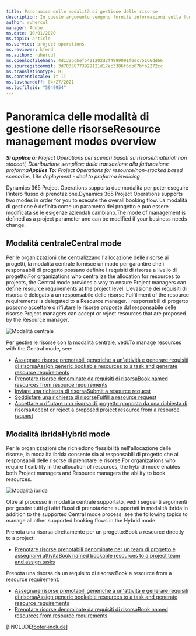 ```yaml
---
title: Panoramica delle modalità di gestione delle risorse
description: In questo argomento vengono fornite informazioni sulla funzionalità di gestione delle risorse in Dynamics 365 Project Operations.
author: ruhercul
manager: Annbe
ms.date: 10/01/2020
ms.topic: article
ms.service: project-operations
ms.reviewer: kfend
ms.author: ruhercul
ms.openlocfilehash: 4d132bcbef5421202d2f4899091f0dc75166dd66
ms.sourcegitcommit: 3d78338773929121d17ec3386f6cb67bfb2272cc
ms.translationtype: HT
ms.contentlocale: it-IT
ms.lasthandoff: 04/27/2021
ms.locfileid: "5949954"
---
```

# <a name="resource-management-modes-overview"></a><span data-ttu-id="197f5-103">Panoramica delle modalità di gestione delle risorse</span><span class="sxs-lookup"><span data-stu-id="197f5-103">Resource management modes overview</span></span>

<span data-ttu-id="197f5-104">_**Si applica a:** Project Operations per scenari basati su risorse/materiali non stoccati, Distribuzione semplice: dalla transazione alla fatturazione proforma_</span><span class="sxs-lookup"><span data-stu-id="197f5-104">_**Applies To:** Project Operations for resource/non-stocked based scenarios, Lite deployment - deal to proforma invoicing_</span></span>


<span data-ttu-id="197f5-105">Dynamics 365 Project Operations supporta due modalità per poter eseguire l'intero flusso di prenotazione.</span><span class="sxs-lookup"><span data-stu-id="197f5-105">Dynamics 365 Project Operations supports two modes in order for you to execute the overall booking flow.</span></span> <span data-ttu-id="197f5-106">La modalità di gestione è definita come un parametro del progetto e può essere modificata se le esigenze aziendali cambiano.</span><span class="sxs-lookup"><span data-stu-id="197f5-106">The mode of management is defined as a project parameter and can be modified if your business needs change.</span></span>    

## <a name="central-mode"></a><span data-ttu-id="197f5-107">Modalità centrale</span><span class="sxs-lookup"><span data-stu-id="197f5-107">Central mode</span></span>
<span data-ttu-id="197f5-108">Per le organizzazioni che centralizzano l'allocazione delle risorse ai progetti, la modalità centrale fornisce un modo per garantire che i responsabili di progetto possano definire i requisiti di risorsa a livello di progetto.</span><span class="sxs-lookup"><span data-stu-id="197f5-108">For organizations who centralize the allocation for resources to projects, the Central mode provides a way to ensure Project managers can define resource requirements at the project level.</span></span> <span data-ttu-id="197f5-109">L'evasione dei requisiti di risorsa è delegato a un responsabile delle risorse.</span><span class="sxs-lookup"><span data-stu-id="197f5-109">Fulfillment of the resource requirements is delegated to a Resource manager.</span></span> <span data-ttu-id="197f5-110">I responsabili di progetto possono accettare o rifiutare le risorse proposte dal responsabile delle risorse.</span><span class="sxs-lookup"><span data-stu-id="197f5-110">Project managers can accept or reject resources that are proposed by the Resource manager.</span></span>

![Modalità centrale](./media/resource-management-central.png)

<span data-ttu-id="197f5-112">Per gestire le risorse con la modalità centrale, vedi:</span><span class="sxs-lookup"><span data-stu-id="197f5-112">To manage resources with the Central mode, see:</span></span>

- [<span data-ttu-id="197f5-113">Assegnare risorse prenotabili generiche a un'attività e generare requisiti di risorsa</span><span class="sxs-lookup"><span data-stu-id="197f5-113">Assign generic bookable resources to a task and generate resource requirements</span></span>](/dynamics365/project-service/assign-generic-bookable-resource)
- [<span data-ttu-id="197f5-114">Prenotare risorse denominate da requisiti di risorsa</span><span class="sxs-lookup"><span data-stu-id="197f5-114">Book named resources from resource requirements</span></span>](/dynamics365/project-service/book-named-resource)
- [<span data-ttu-id="197f5-115">Inviare una richiesta di risorsa</span><span class="sxs-lookup"><span data-stu-id="197f5-115">Submit a resource request</span></span>](/dynamics365/project-service/submit-resource-request)
- [<span data-ttu-id="197f5-116">Soddisfare una richiesta di risorse</span><span class="sxs-lookup"><span data-stu-id="197f5-116">Fulfill a resource request</span></span>](/dynamics365/project-service/resource-management-fulfill-requests)
- [<span data-ttu-id="197f5-117">Accettare o rifiutare una risorsa di progetto proposta da una richiesta di risorsa</span><span class="sxs-lookup"><span data-stu-id="197f5-117">Accept or reject a proposed project resource from a resource request</span></span>](/dynamics365/project-service/accept-reject-proposed-resource)

## <a name="hybrid-mode"></a><span data-ttu-id="197f5-118">Modalità ibrida</span><span class="sxs-lookup"><span data-stu-id="197f5-118">Hybrid mode</span></span>
<span data-ttu-id="197f5-119">Per le organizzazioni che richiedono flessibilità nell'allocazione delle risorse, la modalità ibrida consente sia ai responsabili di progetto che ai responsabili delle risorse di prenotare le risorse.</span><span class="sxs-lookup"><span data-stu-id="197f5-119">For organizations who require flexibility in the allocation of resources, the hybrid mode enables both Project managers and Resource managers the ability to book resources.</span></span>

![Modalità ibrida](./media/resource-management-hybrid.png)

<span data-ttu-id="197f5-121">Oltre al processo in modalità centrale supportato, vedi i seguenti argomenti per gestire tutti gli altri flussi di prenotazione supportati in modalità ibrida:</span><span class="sxs-lookup"><span data-stu-id="197f5-121">In addition to the supported Central mode process, see the following topics to manage all other supported booking flows in the Hybrid mode:</span></span>

<span data-ttu-id="197f5-122">Prenota una risorsa direttamente per un progetto:</span><span class="sxs-lookup"><span data-stu-id="197f5-122">Book a resource directly to a project:</span></span>
- [<span data-ttu-id="197f5-123">Prenotare risorse prenotabili denominate per un team di progetto e assegnarvi attività</span><span class="sxs-lookup"><span data-stu-id="197f5-123">Book named bookable resources to a project team and assign tasks</span></span>](/dynamics365/project-service/assign-named-bookable-resource)

<span data-ttu-id="197f5-124">Prenota una risorsa da un requisito di risorsa:</span><span class="sxs-lookup"><span data-stu-id="197f5-124">Book a resource from a resource requirement:</span></span>
- [<span data-ttu-id="197f5-125">Assegnare risorse prenotabili generiche a un'attività e generare requisiti di risorsa</span><span class="sxs-lookup"><span data-stu-id="197f5-125">Assign generic bookable resources to a task and generate resource requirements</span></span>](/dynamics365/project-service/assign-generic-bookable-resource)
- [<span data-ttu-id="197f5-126">Prenotare risorse denominate da requisiti di risorsa</span><span class="sxs-lookup"><span data-stu-id="197f5-126">Book named resources from resource requirements</span></span>](/dynamics365/project-service/book-named-resource)


[!INCLUDE[footer-include](../includes/footer-banner.md)]